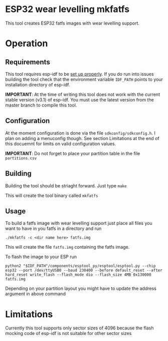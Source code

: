 ESP32 wear levelling mkfatfs
===========================

This tool creates ESP32 fatfs images with wear levelling support.

# Operation

## Requirements

This tool requires esp-idf to be [set up properly](https://docs.espressif.com/projects/esp-idf/en/latest/get-started/).
If you do run into issues building the tool check that the environment variable `IDF_PATH` points to your installation directory of esp-idf.

**IMPORTANT**: At the time of writing this tool does not work with the current stable version (v3.1) of esp-idf. You must use the latest version from the master branch to compile this tool.


## Configuration

At the moment configuration is done via the file `sdkconfig/sdkconfig.h`. I plan on adding a menuconfig though.
See section Limitations at the end of this docuemnt for limits on valid configuration values.

**IMPORTANT**: Do not forget to place your partition table in the file `partitions.csv`


## Building 

Building the tool should be striaght forward. Just type `make`

This will create the tool binary called `mkfatfs`


## Usage

To build a fatfs image with wear levelling support just place all files you want to have in you fatfs in a directory and run

`./mkfatfs -c <dir name here> fatfs.img`

This will create the file `fatfs.img` containing the fatfs image.

To flash the image to your ESP run

```
python2 "$IDF_PATH"/components/esptool_py/esptool/esptool.py --chip esp32 --port /dev/ttyUSB0 --baud 230400 --before default_reset --after hard_reset write_flash --flash_mode dio --flash_size 4MB 0x130000 fatfs.img
```

Depending on your partition layout you might have to update the address argument in above command


# Limitations

Currently this tool supports only sector sizes of 4096 because the flash mocking code of esp-idf is not suitable for other sector sizes
